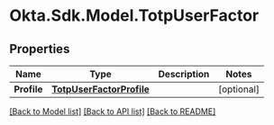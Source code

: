 # Okta.Sdk.Model.TotpUserFactor
## Properties

Name | Type | Description | Notes
------------ | ------------- | ------------- | -------------
**Profile** | [**TotpUserFactorProfile**](TotpUserFactorProfile.md) |  | [optional] 

[[Back to Model list]](../README.md#documentation-for-models) [[Back to API list]](../README.md#documentation-for-api-endpoints) [[Back to README]](../README.md)

